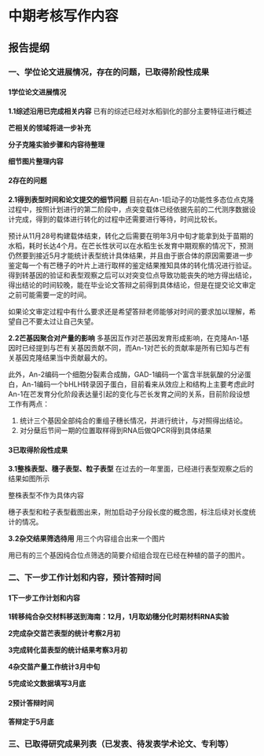 # 中期考核写作内容

## 报告提纲

### 一、学位论文进展情况，存在的问题，已取得阶段性成果

#### 1学位论文进展情况


**1.1综述沿用已完成相关内容**
已有的综述已经对水稻驯化的部分主要特征进行概述

**芒相关的领域将进一步补充**


**分子克隆实验步骤和内容待整理**


**细节图片整理内容**



#### 2存在的问题

**2.1得到表型时间和论文提交的细节问题**
目前在An-1启动子的功能性多态位点克隆过程中，按照计划进行的第二阶段中，点突变载体已经依据先前的二代测序数据设计完成，得到的载体进行转化的过程中还需要进行等待，时间比较长。

预计从11月28号构建载体结束，转化之后需要在明年3月中旬才能拿到处于苗期的水稻，耗时长达4个月。在芒长性状可以在水稻生长发育中期观察的情况下，预测仍然要到接近5月才能统计表型统计具体结果，并且由于嵌合体的原因需要进一步鉴定每一个有芒穗子的叶片上进行取样的鉴定结果推知具体的转化情况进行验证。得到转基因的验证和表型观察之后可以对突变位点导致功能丧失的地方得出结论，得出结论的时间较晚，能在毕业论文答辩之前得到具体结论，但是在提交论文审定之前可能需要一定的时间。

如果论文审定过程中有什么要求还是希望答辩老师能够对时间的要求加以理解，希望自己不要太过让自己失望。


**2.2芒基因聚合对产量的影响**
多基因互作对芒基因发育形成影响，在克隆An-1基因时已经提到与芒有关基因贡献不同，而An-1对芒长的贡献率是所有已知与芒有关基因克隆结果当中贡献最大的。

此外，An-2编码一个细胞分裂素合成酶，GAD-1编码一个富含半胱氨酸的分泌蛋白，An-1编码一个bHLH转录因子蛋白，目前看来从效应上和结构上主要考虑此时An-1在芒发育分化阶段表达量引起的变化与芒长发育之间的关系，目前阶段设想工作有两点：

1. 统计三个基因全部纯合的重组子穗长情况，并进行统计，与对照得出结论。
2. 对分蘖后节间一期的位置取样得到RNA后做QPCR得到具体结果



#### 3已取得阶段性成果
**3.1整株表型、穗子表型、粒子表型**
在过去的一年里面，已经进行表型观察之后的结果如图所示

整株表型不作为具体内容

穗子表型和粒子表型截图出来，附加启动子分段长度的概念图，标注后续对长度统计的情况。


**3.2杂交结果筛选待用**
用三个内容组合出来一个图片

用已有的三个基因纯合位点筛选的简要介绍组合现在已经在种植的苗子的图片。





### 二、下一步工作计划和内容，预计答辩时间
#### 1下一步工作计划和内容

**1转移纯合杂交材料移送到海南：12月，1月取幼穗分化时期材料RNA实验**


**2完成杂交苗芒表型的统计考察2月初**


**3完成转化苗表型的统计结果考察3月初**


**4杂交苗产量工作统计3月中旬**


**5完成论文数据填写3月底**



#### 2预计答辩时间
**答辩定于5月底**


### 三、已取得研究成果列表（已发表、待发表学术论文、专利等）









